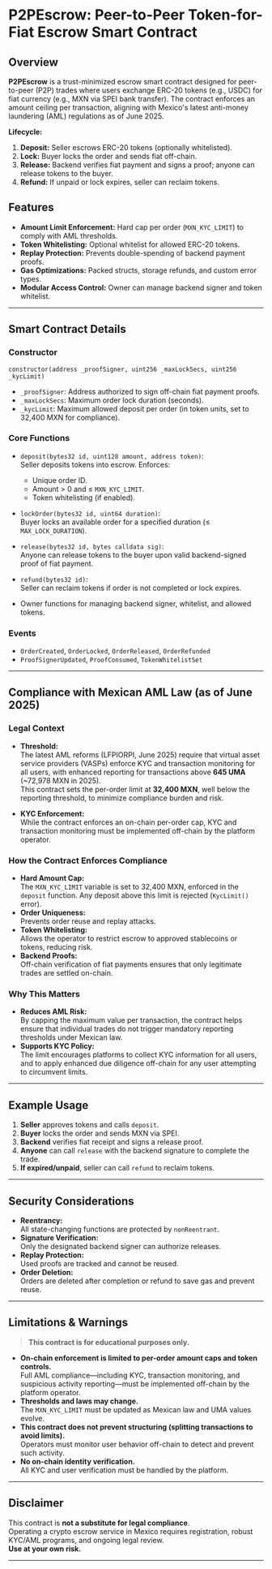 # P2PEscrow: Peer-to-Peer Token-for-Fiat Escrow Smart Contract

## Overview

**P2PEscrow** is a trust-minimized escrow smart contract designed for peer-to-peer (P2P) trades where users exchange ERC-20 tokens (e.g., USDC) for fiat currency (e.g., MXN via SPEI bank transfer). The contract enforces an amount ceiling per transaction, aligning with Mexico's latest anti-money laundering (AML) regulations as of June 2025.

**Lifecycle:**  
1. **Deposit:** Seller escrows ERC-20 tokens (optionally whitelisted).
2. **Lock:** Buyer locks the order and sends fiat off-chain.
3. **Release:** Backend verifies fiat payment and signs a proof; anyone can release tokens to the buyer.
4. **Refund:** If unpaid or lock expires, seller can reclaim tokens.

## Features

- **Amount Limit Enforcement:** Hard cap per order (`MXN_KYC_LIMIT`) to comply with AML thresholds.
- **Token Whitelisting:** Optional whitelist for allowed ERC-20 tokens.
- **Replay Protection:** Prevents double-spending of backend payment proofs.
- **Gas Optimizations:** Packed structs, storage refunds, and custom error types.
- **Modular Access Control:** Owner can manage backend signer and token whitelist.

---

## Smart Contract Details

### Constructor

```
constructor(address _proofSigner, uint256 _maxLockSecs, uint256 _kycLimit)
```
- `_proofSigner`: Address authorized to sign off-chain fiat payment proofs.
- `_maxLockSecs`: Maximum order lock duration (seconds).
- `_kycLimit`: Maximum allowed deposit per order (in token units, set to 32,400 MXN for compliance).

### Core Functions

- `deposit(bytes32 id, uint128 amount, address token)`:  
  Seller deposits tokens into escrow. Enforces:
  - Unique order ID.
  - Amount > 0 and ≤ `MXN_KYC_LIMIT`.
  - Token whitelisting (if enabled).

- `lockOrder(bytes32 id, uint64 duration)`:  
  Buyer locks an available order for a specified duration (≤ `MAX_LOCK_DURATION`).

- `release(bytes32 id, bytes calldata sig)`:  
  Anyone can release tokens to the buyer upon valid backend-signed proof of fiat payment.

- `refund(bytes32 id)`:  
  Seller can reclaim tokens if order is not completed or lock expires.

- Owner functions for managing backend signer, whitelist, and allowed tokens.

### Events

- `OrderCreated`, `OrderLocked`, `OrderReleased`, `OrderRefunded`
- `ProofSignerUpdated`, `ProofConsumed`, `TokenWhitelistSet`

---

## Compliance with Mexican AML Law (as of June 2025)

### Legal Context

- **Threshold:**  
  The latest AML reforms (LFPIORPI, June 2025) require that virtual asset service providers (VASPs) enforce KYC and transaction monitoring for all users, with enhanced reporting for transactions above **645 UMA** (~72,978 MXN in 2025).  
  This contract sets the per-order limit at **32,400 MXN**, well below the reporting threshold, to minimize compliance burden and risk.

- **KYC Enforcement:**  
  While the contract enforces an on-chain per-order cap, KYC and transaction monitoring must be implemented off-chain by the platform operator.

### How the Contract Enforces Compliance

- **Hard Amount Cap:**  
  The `MXN_KYC_LIMIT` variable is set to 32,400 MXN, enforced in the `deposit` function. Any deposit above this limit is rejected (`KycLimit()` error).
- **Order Uniqueness:**  
  Prevents order reuse and replay attacks.
- **Token Whitelisting:**  
  Allows the operator to restrict escrow to approved stablecoins or tokens, reducing risk.
- **Backend Proofs:**  
  Off-chain verification of fiat payments ensures that only legitimate trades are settled on-chain.

### Why This Matters

- **Reduces AML Risk:**  
  By capping the maximum value per transaction, the contract helps ensure that individual trades do not trigger mandatory reporting thresholds under Mexican law.
- **Supports KYC Policy:**  
  The limit encourages platforms to collect KYC information for all users, and to apply enhanced due diligence off-chain for any user attempting to circumvent limits.

---

## Example Usage

1. **Seller** approves tokens and calls `deposit`.
2. **Buyer** locks the order and sends MXN via SPEI.
3. **Backend** verifies fiat receipt and signs a release proof.
4. **Anyone** can call `release` with the backend signature to complete the trade.
5. **If expired/unpaid**, seller can call `refund` to reclaim tokens.

---

## Security Considerations

- **Reentrancy:**  
  All state-changing functions are protected by `nonReentrant`.
- **Signature Verification:**  
  Only the designated backend signer can authorize releases.
- **Replay Protection:**  
  Used proofs are tracked and cannot be reused.
- **Order Deletion:**  
  Orders are deleted after completion or refund to save gas and prevent reuse.

---

## Limitations & Warnings

> **This contract is for educational purposes only.**

- **On-chain enforcement is limited to per-order amount caps and token controls.**  
  Full AML compliance—including KYC, transaction monitoring, and suspicious activity reporting—must be implemented off-chain by the platform operator.
- **Thresholds and laws may change.**  
  The `MXN_KYC_LIMIT` must be updated as Mexican law and UMA values evolve.
- **This contract does not prevent structuring (splitting transactions to avoid limits).**  
  Operators must monitor user behavior off-chain to detect and prevent such activity.
- **No on-chain identity verification.**  
  All KYC and user verification must be handled by the platform.

---

## Disclaimer

This contract is **not a substitute for legal compliance**.  
Operating a crypto escrow service in Mexico requires registration, robust KYC/AML programs, and ongoing legal review.  
**Use at your own risk.**

---
